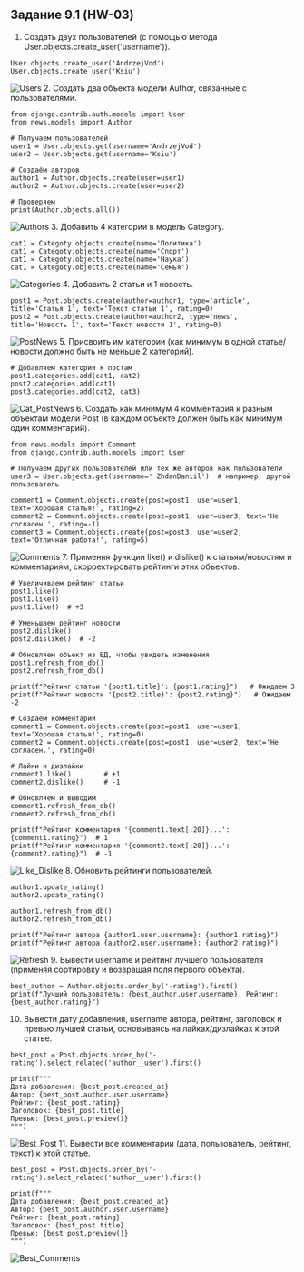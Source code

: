## Задание 9.1 (HW-03)

1. Создать двух пользователей (с помощью метода User.objects.create_user('username')).  
```commandline
User.objects.create_user('AndrzejVod')
User.objects.create_user('Ksiu')
```
![Users](https://github.com/andrzejabramov/news_portal/blob/master/img/1_Users.png)
2. Создать два объекта модели Author, связанные с пользователями. 
```commandline
from django.contrib.auth.models import User
from news.models import Author

# Получаем пользователей
user1 = User.objects.get(username='AndrzejVod')
user2 = User.objects.get(username='Ksiu')

# Создаём авторов
author1 = Author.objects.create(user=user1)
author2 = Author.objects.create(user=user2)

# Проверяем
print(Author.objects.all())
```
![Authors](https://github.com/andrzejabramov/news_portal/blob/master/img/2_Authors.png)
3. Добавить 4 категории в модель Category.  
```commandline
cat1 = Categoty.objects.create(name='Политика')
cat1 = Categoty.objects.create(name='Спорт')
cat1 = Categoty.objects.create(name='Наука')
cat1 = Categoty.objects.create(name='Семья')
```
![Categories](https://github.com/andrzejabramov/news_portal/blob/master/img/3_Categories.png)
4. Добавить 2 статьи и 1 новость.  
```commandline
post1 = Post.objects.create(author=author1, type='article', title='Статья 1', text='Текст статьи 1', rating=0)
post2 = Post.objects.create(author=author2, type='news', title='Новость 1', text='Текст новости 1', rating=0)
```
![PostNews](https://github.com/andrzejabramov/news_portal/blob/master/img/4_Posts.png)
5. Присвоить им категории (как минимум в одной статье/новости должно быть не меньше 2 категорий).  
```commandline
# Добавляем категории к постам
post1.categories.add(cat1, cat2)
post2.categories.add(cat1)
post3.categories.add(cat2, cat3)
```
![Cat_PostNews](https://github.com/andrzejabramov/news_portal/blob/master/img/5_News_PostCategory.png)
6. Создать как минимум 4 комментария к разным объектам модели Post (в каждом объекте должен быть как минимум один комментарий).  
```commandline
from news.models import Comment
from django.contrib.auth.models import User

# Получаем других пользователей или тех же авторов как пользователи
user3 = User.objects.get(username=' ZhdanDaniil')  # например, другой пользователь

comment1 = Comment.objects.create(post=post1, user=user1, text='Хорошая статья!', rating=2)
comment2 = Comment.objects.create(post=post1, user=user3, text='Не согласен.', rating=-1)
comment3 = Comment.objects.create(post=post3, user=user2, text='Отличная работа!', rating=5)
```
![Comments](https://github.com/andrzejabramov/news_portal/blob/master/img/6_Comments.png)
7. Применяя функции like() и dislike() к статьям/новостям и комментариям, скорректировать рейтинги этих объектов. 
```commandline
# Увеличиваем рейтинг статьи
post1.like()
post1.like()
post1.like()  # +3

# Уменьшаем рейтинг новости
post2.dislike()
post2.dislike()  # -2

# Обновляем объект из БД, чтобы увидеть изменения
post1.refresh_from_db()
post2.refresh_from_db()

print(f"Рейтинг статьи '{post1.title}': {post1.rating}")   # Ожидаем 3
print(f"Рейтинг новости '{post2.title}': {post2.rating}")   # Ожидаем -2

# Создаем комментарии
comment1 = Comment.objects.create(post=post1, user=user1, text='Хорошая статья!', rating=0)
comment2 = Comment.objects.create(post=post1, user=user2, text='Не согласен.', rating=0)

# Лайки и дизлайки
comment1.like()        # +1
comment2.dislike()     # -1

# Обновляем и выводим
comment1.refresh_from_db()
comment2.refresh_from_db()

print(f"Рейтинг комментария '{comment1.text[:20]}...': {comment1.rating}")  # 1
print(f"Рейтинг комментария '{comment2.text[:20]}...': {comment2.rating}")  # -1
```
![Like_Dislike](https://github.com/andrzejabramov/news_portal/blob/master/img/7_like_dislike.png)
8. Обновить рейтинги пользователей.  
```commandline
author1.update_rating()
author2.update_rating()

author1.refresh_from_db()
author2.refresh_from_db()

print(f"Рейтинг автора {author1.user.username}: {author1.rating}")
print(f"Рейтинг автора {author2.user.username}: {author2.rating}")
```
![Refresh](https://github.com/andrzejabramov/news_portal/blob/master/img/8_Change_rating.png)
9. Вывести username и рейтинг лучшего пользователя (применяя сортировку и возвращая поля первого объекта).  
```commandline
best_author = Author.objects.order_by('-rating').first()
print(f"Лучший пользователь: {best_author.user.username}, Рейтинг: {best_author.rating}")
```
10. Вывести дату добавления, username автора, рейтинг, заголовок и превью лучшей статьи, основываясь на лайках/дизлайках к этой статье. 
```commandline
best_post = Post.objects.order_by('-rating').select_related('author__user').first()

print(f"""
Дата добавления: {best_post.created_at}
Автор: {best_post.author.user.username}
Рейтинг: {best_post.rating}
Заголовок: {best_post.title}
Превью: {best_post.preview()}
""")
```
![Best_Post](https://github.com/andrzejabramov/news_portal/blob/master/img/9_10_Author_rating.png)
11. Вывести все комментарии (дата, пользователь, рейтинг, текст) к этой статье.
```commandline
best_post = Post.objects.order_by('-rating').select_related('author__user').first()

print(f"""
Дата добавления: {best_post.created_at}
Автор: {best_post.author.user.username}
Рейтинг: {best_post.rating}
Заголовок: {best_post.title}
Превью: {best_post.preview()}
""")
```
![Best_Comments](https://github.com/andrzejabramov/news_portal/blob/master/img/11_Comments_for_post.png)